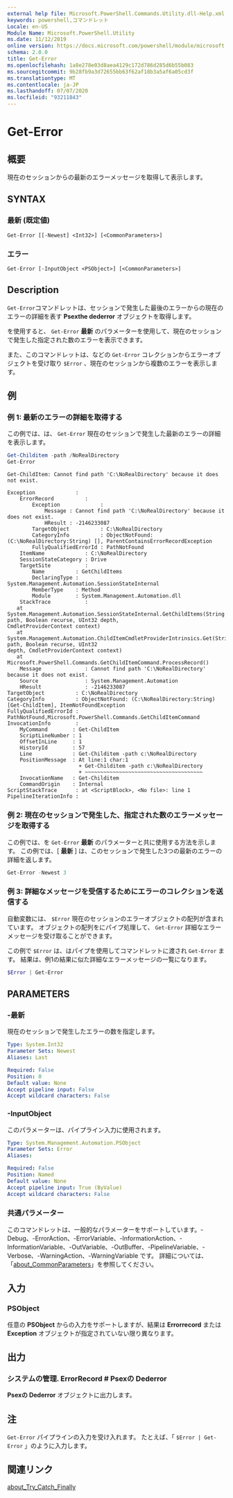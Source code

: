 ```yaml
---
external help file: Microsoft.PowerShell.Commands.Utility.dll-Help.xml
keywords: powershell,コマンドレット
Locale: en-US
Module Name: Microsoft.PowerShell.Utility
ms.date: 11/12/2019
online version: https://docs.microsoft.com/powershell/module/microsoft.powershell.utility/get-error?view=powershell-7&WT.mc_id=ps-gethelp
schema: 2.0.0
title: Get-Error
ms.openlocfilehash: 1a8e278e03d8aea4129c172d786d285d6b55b083
ms.sourcegitcommit: 9b28fb9a3d72655bb63f62af18b3a5af6a05cd3f
ms.translationtype: MT
ms.contentlocale: ja-JP
ms.lasthandoff: 07/07/2020
ms.locfileid: "93211843"
---
```

# Get-Error

## 概要

現在のセッションからの最新のエラーメッセージを取得して表示します。

## SYNTAX

### 最新 (既定値)

```
Get-Error [[-Newest] <Int32>] [<CommonParameters>]
```

### エラー

```
Get-Error [-InputObject <PSObject>] [<CommonParameters>]
```

## Description

`Get-Error`コマンドレットは、セッションで発生した最後のエラーからの現在のエラーの詳細を表す **Psexthe dederror** オブジェクトを取得します。

を使用すると、 `Get-Error` **最新** のパラメーターを使用して、現在のセッションで発生した指定された数のエラーを表示できます。

また、このコマンドレットは、などの `Get-Error` コレクションからエラーオブジェクトを受け取り `$Error` 、現在のセッションから複数のエラーを表示します。

## 例

### 例 1: 最新のエラーの詳細を取得する

この例では、は、 `Get-Error` 現在のセッションで発生した最新のエラーの詳細を表示します。

```powershell
Get-Childitem -path /NoRealDirectory
Get-Error
```

```
Get-ChildItem: Cannot find path 'C:\NoRealDirectory' because it does not exist.

Exception             :
    ErrorRecord          :
        Exception             :
            Message : Cannot find path 'C:\NoRealDirectory' because it does not exist.
            HResult : -2146233087
        TargetObject          : C:\NoRealDirectory
        CategoryInfo          : ObjectNotFound: (C:\NoRealDirectory:String) [], ParentContainsErrorRecordException
        FullyQualifiedErrorId : PathNotFound
    ItemName             : C:\NoRealDirectory
    SessionStateCategory : Drive
    TargetSite           :
        Name          : GetChildItems
        DeclaringType : System.Management.Automation.SessionStateInternal
        MemberType    : Method
        Module        : System.Management.Automation.dll
    StackTrace           :
   at System.Management.Automation.SessionStateInternal.GetChildItems(String path, Boolean recurse, UInt32 depth,
CmdletProviderContext context)
   at System.Management.Automation.ChildItemCmdletProviderIntrinsics.Get(String path, Boolean recurse, UInt32
depth, CmdletProviderContext context)
   at Microsoft.PowerShell.Commands.GetChildItemCommand.ProcessRecord()
    Message              : Cannot find path 'C:\NoRealDirectory' because it does not exist.
    Source               : System.Management.Automation
    HResult              : -2146233087
TargetObject          : C:\NoRealDirectory
CategoryInfo          : ObjectNotFound: (C:\NoRealDirectory:String) [Get-ChildItem], ItemNotFoundException
FullyQualifiedErrorId : PathNotFound,Microsoft.PowerShell.Commands.GetChildItemCommand
InvocationInfo        :
    MyCommand        : Get-ChildItem
    ScriptLineNumber : 1
    OffsetInLine     : 1
    HistoryId        : 57
    Line             : Get-Childitem -path c:\NoRealDirectory
    PositionMessage  : At line:1 char:1
                       + Get-Childitem -path c:\NoRealDirectory
                       + ~~~~~~~~~~~~~~~~~~~~~~~~~~~~~~~~~~~~~~
    InvocationName   : Get-Childitem
    CommandOrigin    : Internal
ScriptStackTrace      : at <ScriptBlock>, <No file>: line 1
PipelineIterationInfo :
```

### 例 2: 現在のセッションで発生した、指定された数のエラーメッセージを取得する

この例では、を `Get-Error` **最新** のパラメーターと共に使用する方法を示します。 この例では、[ **最新** ] は、このセッションで発生した3つの最新のエラーの詳細を返します。

```powershell
Get-Error -Newest 3
```

### 例 3: 詳細なメッセージを受信するためにエラーのコレクションを送信する

自動変数には、 `$Error` 現在のセッションのエラーオブジェクトの配列が含まれています。 オブジェクトの配列をにパイプ処理して、 `Get-Error` 詳細なエラーメッセージを受け取ることができます。

この例で `$Error` は、はパイプを使用してコマンドレットに渡され `Get-Error` ます。 結果は、例1の結果に似た詳細なエラーメッセージの一覧になります。

```powershell
$Error | Get-Error
```

## PARAMETERS

### -最新

現在のセッションで発生したエラーの数を指定します。

```yaml
Type: System.Int32
Parameter Sets: Newest
Aliases: Last

Required: False
Position: 0
Default value: None
Accept pipeline input: False
Accept wildcard characters: False
```

### -InputObject

このパラメーターは、パイプライン入力に使用されます。

```yaml
Type: System.Management.Automation.PSObject
Parameter Sets: Error
Aliases:

Required: False
Position: Named
Default value: None
Accept pipeline input: True (ByValue)
Accept wildcard characters: False
```

### 共通パラメーター

このコマンドレットは、一般的なパラメーターをサポートしています。-Debug、-ErrorAction、-ErrorVariable、-InformationAction、-InformationVariable、-OutVariable、-OutBuffer、-PipelineVariable、-Verbose、-WarningAction、-WarningVariable です。 詳細については、「[about_CommonParameters](https://go.microsoft.com/fwlink/?LinkID=113216)」を参照してください。

## 入力

### PSObject

任意の **PSObject** からの入力をサポートしますが、結果は **Errorrecord** または **Exception** オブジェクトが指定されていない限り異なります。

## 出力

### システムの管理. ErrorRecord # Psexの Dederror

**Psexの Dederror** オブジェクトに出力します。

## 注

`Get-Error` パイプラインの入力を受け入れます。 たとえば、「 `$Error | Get-Error` 」のように入力します。

## 関連リンク

[about_Try_Catch_Finally](../Microsoft.PowerShell.Core/About/about_Try_Catch_Finally.md)
